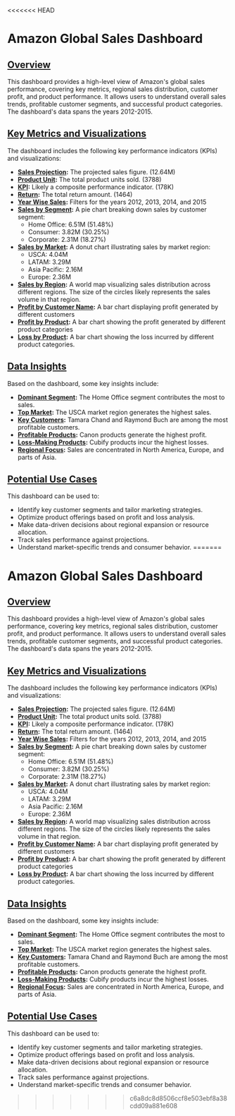 <<<<<<< HEAD
# Amazon Global Sales Dashboard

## [Overview](pplx://action/followup)

This dashboard provides a high-level view of Amazon's global sales performance, covering key metrics, regional sales distribution, customer profit, and product performance. It allows users to understand overall sales trends, profitable customer segments, and successful product categories.  The dashboard's data spans the years 2012-2015.

## [Key Metrics and Visualizations](pplx://action/followup)

The dashboard includes the following key performance indicators (KPIs) and visualizations:

*   **[Sales Projection](pplx://action/followup):** The projected sales figure. (12.64M)
*   **[Product Unit](pplx://action/followup):** The total product units sold. (3788)
*   **[KPI](pplx://action/followup):**  Likely a composite performance indicator. (178K)
*   **[Return](pplx://action/followup):**  The total return amount. (1464)
*   **[Year Wise Sales](pplx://action/followup):** Filters for the years 2012, 2013, 2014, and 2015
*   **[Sales by Segment](pplx://action/followup):** A pie chart breaking down sales by customer segment:
    *   Home Office: 6.51M (51.48%)
    *   Consumer: 3.82M (30.25%)
    *   Corporate: 2.31M (18.27%)
*   **[Sales by Market](pplx://action/followup):** A donut chart illustrating sales by market region:
    *   USCA: 4.04M 
    *   LATAM: 3.29M
    *   Asia Pacific: 2.16M
    *   Europe: 2.36M
*   **[Sales by Region](pplx://action/followup):** A world map visualizing sales distribution across different regions. The size of the circles likely represents the sales volume in that region.
*   **[Profit by Customer Name](pplx://action/followup):** A bar chart displaying profit generated by different customers
*   **[Profit by Product](pplx://action/followup):** A bar chart showing the profit generated by different product categories
*   **[Loss by Product](pplx://action/followup):** A bar chart showing the loss incurred by different product categories.

## [Data Insights](pplx://action/followup)

Based on the dashboard, some key insights include:

*   **[Dominant Segment](pplx://action/followup):** The Home Office segment contributes the most to sales.
*   **[Top Market](pplx://action/followup):** The USCA market region generates the highest sales.
*   **[Key Customers](pplx://action/followup):** Tamara Chand and Raymond Buch are among the most profitable customers.
*   **[Profitable Products](pplx://action/followup):** Canon products generate the highest profit.
*   **[Loss-Making Products](pplx://action/followup):** Cubify products incur the highest losses.
*   **[Regional Focus](pplx://action/followup):**  Sales are concentrated in North America, Europe, and parts of Asia.

## [Potential Use Cases](pplx://action/followup)

This dashboard can be used to:

*   Identify key customer segments and tailor marketing strategies.
*   Optimize product offerings based on profit and loss analysis.
*   Make data-driven decisions about regional expansion or resource allocation.
*   Track sales performance against projections.
*   Understand market-specific trends and consumer behavior.
=======
# Amazon Global Sales Dashboard

## [Overview](pplx://action/followup)

This dashboard provides a high-level view of Amazon's global sales performance, covering key metrics, regional sales distribution, customer profit, and product performance. It allows users to understand overall sales trends, profitable customer segments, and successful product categories.  The dashboard's data spans the years 2012-2015.

## [Key Metrics and Visualizations](pplx://action/followup)

The dashboard includes the following key performance indicators (KPIs) and visualizations:

*   **[Sales Projection](pplx://action/followup):** The projected sales figure. (12.64M)
*   **[Product Unit](pplx://action/followup):** The total product units sold. (3788)
*   **[KPI](pplx://action/followup):**  Likely a composite performance indicator. (178K)
*   **[Return](pplx://action/followup):**  The total return amount. (1464)
*   **[Year Wise Sales](pplx://action/followup):** Filters for the years 2012, 2013, 2014, and 2015
*   **[Sales by Segment](pplx://action/followup):** A pie chart breaking down sales by customer segment:
    *   Home Office: 6.51M (51.48%)
    *   Consumer: 3.82M (30.25%)
    *   Corporate: 2.31M (18.27%)
*   **[Sales by Market](pplx://action/followup):** A donut chart illustrating sales by market region:
    *   USCA: 4.04M 
    *   LATAM: 3.29M
    *   Asia Pacific: 2.16M
    *   Europe: 2.36M
*   **[Sales by Region](pplx://action/followup):** A world map visualizing sales distribution across different regions. The size of the circles likely represents the sales volume in that region.
*   **[Profit by Customer Name](pplx://action/followup):** A bar chart displaying profit generated by different customers
*   **[Profit by Product](pplx://action/followup):** A bar chart showing the profit generated by different product categories
*   **[Loss by Product](pplx://action/followup):** A bar chart showing the loss incurred by different product categories.

## [Data Insights](pplx://action/followup)

Based on the dashboard, some key insights include:

*   **[Dominant Segment](pplx://action/followup):** The Home Office segment contributes the most to sales.
*   **[Top Market](pplx://action/followup):** The USCA market region generates the highest sales.
*   **[Key Customers](pplx://action/followup):** Tamara Chand and Raymond Buch are among the most profitable customers.
*   **[Profitable Products](pplx://action/followup):** Canon products generate the highest profit.
*   **[Loss-Making Products](pplx://action/followup):** Cubify products incur the highest losses.
*   **[Regional Focus](pplx://action/followup):**  Sales are concentrated in North America, Europe, and parts of Asia.

## [Potential Use Cases](pplx://action/followup)

This dashboard can be used to:

*   Identify key customer segments and tailor marketing strategies.
*   Optimize product offerings based on profit and loss analysis.
*   Make data-driven decisions about regional expansion or resource allocation.
*   Track sales performance against projections.
*   Understand market-specific trends and consumer behavior.
>>>>>>> c6a8dc8d8506ccf8e503ebf8a38cdd09a881e608
